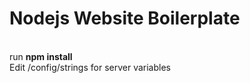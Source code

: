 # Nodejs Website Boilerplate
<br>run <b>npm install</b>
<br>Edit /config/strings for server variables

